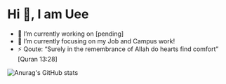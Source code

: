 # Hi 👋, I am Uee

- 🔭 I’m currently working on [pending]
- 🌱 I’m currently focusing on my Job and Campus work!
- ⚡ Qoute: “Surely in the remembrance of Allah do hearts find comfort” [Quran 13:28]


![Anurag's GitHub stats](https://github-readme-stats-git-masterorgs-github-readme-stats-team.vercel.app/api?username=uncle-uee&include_orgs=true&theme=gruvbox)

<!--
**Uncle-Uee/uncle-uee** is a ✨ _special_ ✨ repository because its `README.md` (this file) appears on your GitHub profile.

Here are some ideas to get you started:

- 🤔 I’m looking for help with ...
- 🔭 I’m currently working on ...
- 🌱 I’m currently learning ...
- 👯 I’m looking to collaborate on ...
- 🤔 I’m looking for help with ...
- 💬 Ask me about ...
- 📫 How to reach me: ...
- 📫 How to reach me: Discord (Uee#2899)
- 😄 Pronouns: ...
- ⚡ Fun fact: ...
- 💬 Ask me about Unity Development
- 👽 Profile Picture: Created by [Vyrell](https://vryell.itch.io/) 
-->
